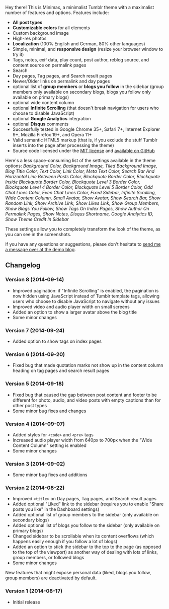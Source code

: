Hey there! This is Minimax, a minimalist Tumblr theme with a maximalist number of features and options. Features include:

* **All post types**
* **Customizable colors** for all elements
* Custom background image
* High-res photos
* **Localization** (100% English and German, 80% other languages)
* Simple, minimal, and **responsive design** (resize your browser window to try it)
* Tags, notes, exif data, play count, post author, reblog source, and content source on permalink pages
* Search
* Day pages, Tag pages, and Search result pages
* Newer/Older links on permalink and day pages
* optional list of **group members** or **blogs you follow** in the sidebar (group members only available on secondary blogs, blogs you follow only available on primary blogs)
* optional wide content column
* optional **Infinite Scrolling** (that doesn't break navigation for users who choose to disable JavaScript)
* optional **Google Analytics** integration
* optional **Disqus** comments
* Successfully tested in Google Chrome 35+, Safari 7+, Internet Explorer 9+, Mozilla Firefox 19+, and Opera 11+
* Valid semantic HTML5 markup (that is, if you exclude the stuff Tumblr inserts into the page after processing the theme)
* Source code licensed under the [MIT license](https://github.com/doersino/Tumblr-Themes#license-mit) and [available on GitHub](https://github.com/doersino/Tumblr-Themes)

Here's a less space-consuming list of the settings available in the theme options: *Background Color, Background Image, Tiled Background Image, Blog Title Color, Text Color, Link Color, Meta Text Color, Search Bar And Horizontal Line Between Posts Color, Blockquote Border Color, Blockquote Inside Blockquote Border Color, Blockquote Level 3 Border Color, Blockquote Level 4 Border Color, Blockquote Level 5 Border Color, Odd Chat Lines Color, Even Chat Lines Color, Fixed Sidebar, Infinite Scrolling, Wide Content Column, Small Avatar, Show Avatar, Show Search Bar, Show Random Link, Show Archive Link, Show Likes Link, Show Group Members, Show Blogs You Follow, Show Tags On Index Pages, Show Author On Permalink Pages, Show Notes, Disqus Shortname, Google Analytics ID, Show Theme Credit In Sidebar*

These settings allow you to completely transform the look of the theme, as you can see in the screenshots.

If you have any questions or suggestions, please don't hesitate to [send me a message over at the demo blog](http://minimaxtheme.tumblr.com/ask).

## Changelog
### Version 8 (2014-09-14)
* Improved pagination: if "Infinite Scrolling" is enabled, the pagination is now hidden using JavaScript instead of Tumblr template tags, allowing users who choose to disable JavaScript to navigate without any issues
* Improved video and audio player width on small screens
* Added an option to show a larger avatar above the blog title
* Some minor changes

### Version 7 (2014-09-24)
* Added option to show tags on index pages

### Version 6 (2014-09-20)
* Fixed bug that made quotation marks not show up in the content column heading on tag pages and search result pages

### Version 5 (2014-09-18)
* Fixed bug that caused the gap between post content and footer to be different for photo, audio, and video posts with empty captions than for other post types
* Some minor bug fixes and changes

### Version 4 (2014-09-07)
* Added styles for `<code>` and `<pre>` tags
* Increased audio player width from 640px to 700px when the "Wide Content Column" setting is enabled
* Some minor changes

### Version 3 (2014-09-02)
* Some minor bug fixes and additions

### Version 2 (2014-08-22)
* Improved `<title>` on Day pages, Tag pages, and Search result pages
* Added optional "Liked" link to the sidebar (requires you to enable "Share posts you like" in the Dashboard settings)
* Added optional list of group members to the sidebar (only available on secondary blogs)
* Added optional list of blogs you follow to the sidebar (only available on primary blogs)
* Changed sidebar to be scrollable when its content overflows (which happens easily enough if you follow a lot of blogs)
* Added an option to stick the sidebar to the top to the page (as opposed to the top of the viewport) as another way of dealing with lots of links, group members, or followed blogs
* Some minor changes

New features that might expose personal data (liked, blogs you follow, group members) are deactivated by default.

### Version 1 (2014-08-17)
* Initial release
